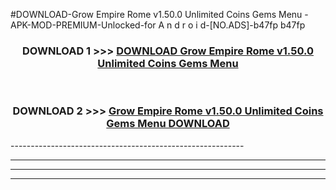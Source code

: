 #DOWNLOAD-Grow Empire Rome v1.50.0 Unlimited Coins Gems Menu -APK-MOD-PREMIUM-Unlocked-for A n d r o i d-[NO.ADS]-b47fp b47fp 



<div align="center">

<h3>DOWNLOAD 1 >>> <a href="https://getmod2.web.app/?judul=Grow Empire Rome v1.50.0 Unlimited Coins Gems Menu ">DOWNLOAD Grow Empire Rome v1.50.0 Unlimited Coins Gems Menu </a></h3><br>

<h3>DOWNLOAD 2 >>> <a href="https://getmod2.web.app/?judul=Grow Empire Rome v1.50.0 Unlimited Coins Gems Menu ">Grow Empire Rome v1.50.0 Unlimited Coins Gems Menu  DOWNLOAD </a></h3>

</div>
----------------------------------------------------------

----------------------------------------------------------

----------------------------------------------------------

----------------------------------------------------------



